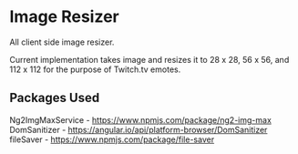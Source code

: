 # Image Resizer

All client side image resizer.

Current implementation takes image and resizes it to 28 x 28, 56 x 56, and 112 x 112 for the purpose of Twitch.tv emotes.

## Packages Used

Ng2ImgMaxService - https://www.npmjs.com/package/ng2-img-max
<br>
DomSanitizer - https://angular.io/api/platform-browser/DomSanitizer
<br>
fileSaver - https://www.npmjs.com/package/file-saver
